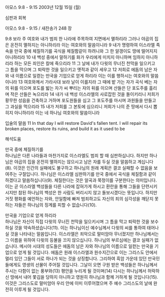 아모스 9:8 - 9:15 
2003년 12월 15일 (월)

심판과 회복



아모스 9:8 - 9:15 / 새찬송가 248 장


9:8 보라 주 여호와 내가 범죄 한 나라에 주목하여 지면에서 멸하리라 그러나 야곱의 집은 온전히 멸하지는 아니하리라 이는 여호와의 말씀이니라 
9 내가 명령하여 이스라엘 족속을 만국 중에 체질하기를 곡식을 체질함같이 하려니와 그 한 알갱이도 땅에 떨어지지 아니하리라 
10 내 백성 중에서 말하기를 화가 우리에게 미치지 아니하며 임하지 아니하리라 하는 모든 죄인은 칼에 죽으리라 
11 그 날에 내가 다윗의 무너진 천막을 일으키고 그 틈을 막으며 그 퇴락한 것을 일으키고 옛적과 같이 세우고 
12 저희로 에돔의 남은 자와 내 이름으로 일컫는 만국을 기업으로 얻게 하리라 이는 이를 행하시는 여호와의 말씀이니라 
13 여호와께서 가라사대 보라 날이 이를지라 그 때에 밭 가는 자가 곡식 베는 자의 뒤를 이으며 포도를 밟는 자가 씨 뿌리는 자의 뒤를 이으며 산들은 단 포도주를 흘리며 작은 산들은 녹으리라 
14 내가 내 백성 이스라엘의 사로잡힌 것을 돌이키리니 저희가 황무한 성읍을 건축하고 거하며 포도원들을 심고 그 포도주를 마시며 과원들을 만들고 그 과실을 먹으리라 
15 내가 저희를 그 본토에 심으리니 저희가 나의 준 땅에서 다시 뽑히지 아니하리라 이는 네 하나님 여호와의 말씀이니라 

입술의 말씀 
11 In that day I will restore David's fallen tent. I will repair its broken places, restore its ruins, and build it as it used to be

해석도움





만국 중에 체질하기를   
하나님은 다른 나라들과 마찬가지로 이스라엘도 범죄 할 때 심판하십니다. 하지만 하나님은 야곱의 집을 온전히 멸하지는 않으시고 남은 자를 두실 것을 말씀하고 계십니다(8). 이것은 인간의 실패에도 불구하고 하나님의 원래 계획은 결코 실패할 수 없음을 보여주는 구절입니다. 하나님은 이스라엘 심판하기를 만국 중에서 곡식을 체질함과 같이 하겠다고 말씀하십니다(9). 체질한다는 것은 알곡과 쭉정이를 구분한다는 의미입니다. 이는 곧 이스라엘 백성들을 다른 나라에 잡혀가게 하시고 환란을 통해 그들을 단련시키시지만 참된 하나님의 백성은 한 사람도 버리시지 않고 돌보시겠다는 뜻입니다. 하지만 거짓 평화를 예언하는 자와, 안일함에 빠져 범죄하고도 자신의 죄의 심각성을 깨닫지 못하는 자들은 하나님의 징계를 피할 수 없습니다(10). 

만국을 기업으로 얻게 하리라  
하나님은 자신이 직접 다윗의 무너진 천막을 일으키시며 그 틈을 막고 퇴락한 것을 보수하실 것을 약속하셨습니다(11). 이는 하나님이신 예수님께서 다윗의 씨를 통하여 태어나실 것을 나타내는 말씀입니다. 이스라엘은 죄악으로 말미암아 무너졌지만 하나님께서는 그 이름을 위하여 다윗의 등불을 끄지 않으십니다. 하나님의 부르심에는 결코 실패가 없습니다. 메시야 시대의 성도들은 에돔의 남은 자와 하나님의 이름으로 일컫는 만국을 기업으로 얻게 될 것입니다. 에돔은 원래 이스라엘과 원수지간으로 이는 그리스도 안에서 멀리 있던 그들이 서로 하나가 되는 것을 상징합니다. 그리하여 흑암 가운데 있던 만국민들에게도 영생의 선물이 주어질 것입니다. 그날이 오면 구원 받은 백성들은 하나님께서 주시는 다함이 없는 풍부와(13) 평안을 누리게 될 것이며(14) 다시는 하나님께서 허락하신 땅에서 내어 쫓김을 당하지 아니하고 영원히 하나님과 함께 거하게 될 것입니다(15). 이것은 그리스도로 말미암아 우리 안에 이미 이루어졌으며 주 예수 그리스도의 날에 완전히 이루게 될 것입니다.